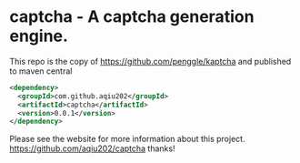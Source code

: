 # captcha - A captcha generation engine.

This repo is the copy of https://github.com/penggle/kaptcha and published to maven central
```xml
<dependency>
  <groupId>com.github.aqiu202</groupId>
  <artifactId>captcha</artifactId>
  <version>0.0.1</version>
</dependency>
```
Please see the website for more information about this project.
https://github.com/aqiu202/captcha
thanks!
